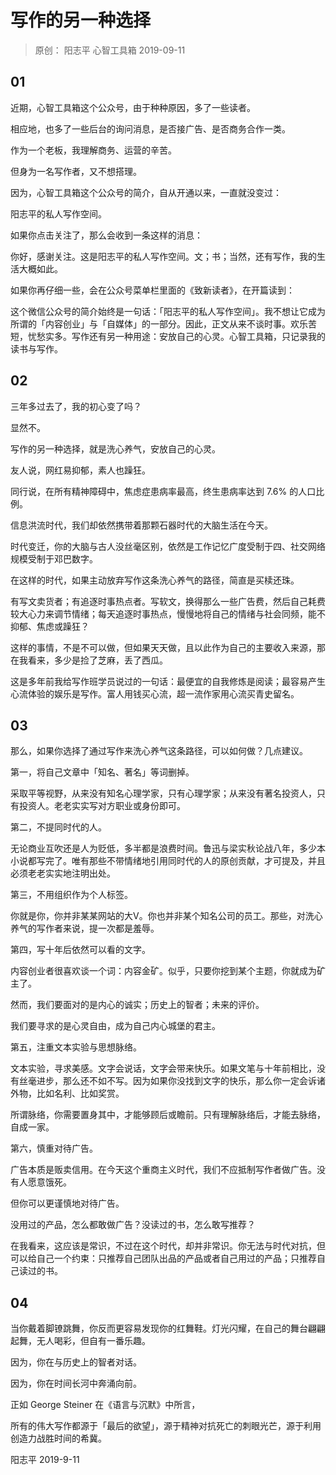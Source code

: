 # 写作的另一种选择
> 原创：
阳志平
心智工具箱
2019-09-11

## 01

近期，心智工具箱这个公众号，由于种种原因，多了一些读者。

相应地，也多了一些后台的询问消息，是否接广告、是否商务合作一类。

作为一个老板，我理解商务、运营的辛苦。

但身为一名写作者，又不想搭理。

因为，心智工具箱这个公众号的简介，自从开通以来，一直就没变过：

阳志平的私人写作空间。

如果你点击关注了，那么会收到一条这样的消息：

你好，感谢关注。这是阳志平的私人写作空间。文；书；当然，还有写作，我的生活大概如此。

如果你再仔细一些，会在公众号菜单栏里面的《致新读者》，在开篇读到：

这个微信公众号的简介始终是一句话：「阳志平的私人写作空间」。我不想让它成为所谓的「内容创业」与「自媒体」的一部分。因此，正文从来不谈时事。欢乐苦短，忧愁实多。写作还有另一种用途：安放自己的心灵。心智工具箱，只记录我的读书与写作。

## 02

三年多过去了，我的初心变了吗？

显然不。

写作的另一种选择，就是洗心养气，安放自己的心灵。

友人说，网红易抑郁，素人也躁狂。

同行说，在所有精神障碍中，焦虑症患病率最高，终生患病率达到 7.6% 的人口比例。

信息洪流时代，我们却依然携带着那颗石器时代的大脑生活在今天。

时代变迁，你的大脑与古人没丝毫区别，依然是工作记忆广度受制于四、社交网络规模受制于邓巴数字。

在这样的时代，如果主动放弃写作这条洗心养气的路径，简直是买椟还珠。

有写文卖货者；有追逐时事热点者。写软文，换得那么一些广告费，然后自己耗费较大心力来调节情绪；每天追逐时事热点，慢慢地将自己的情绪与社会同频，能不抑郁、焦虑或躁狂？

这样的事情，不是不可以做，但如果天天做，且以此作为自己的主要收入来源，那在我看来，多少是捡了芝麻，丢了西瓜。

这是多年前我给写作班学员说过的一句话：最便宜的自我修炼是阅读；最容易产生心流体验的娱乐是写作。富人用钱买心流，超一流作家用心流买青史留名。

## 03

那么，如果你选择了通过写作来洗心养气这条路径，可以如何做？几点建议。

第一，将自己文章中「知名、著名」等词删掉。

采取平等视野，从来没有知名心理学家，只有心理学家；从来没有著名投资人，只有投资人。老老实实写对方职业或身份即可。

第二，不提同时代的人。

无论商业互吹还是人为贬低，多半都是浪费时间。鲁迅与梁实秋论战八年，多少本小说都写完了。唯有那些不带情绪地引用同时代的人的原创贡献，才可提及，并且必须老老实实地注明出处。

第三，不用组织作为个人标签。

你就是你，你并非某某网站的大V。你也并非某个知名公司的员工。那些，对洗心养气的写作者来说，提一次都是羞辱。

第四，写十年后依然可以看的文字。

内容创业者很喜欢谈一个词：内容金矿。似乎，只要你挖到某个主题，你就成为矿主了。

然而，我们要面对的是内心的诚实；历史上的智者；未来的评价。

我们要寻求的是心灵自由，成为自己内心城堡的君主。

第五，注重文本实验与思想脉络。

文本实验，寻求美感。文字会说话，文字会带来快乐。如果文笔与十年前相比，没有丝毫进步，那么还不如不写。因为如果你没找到文字的快乐，那么你一定会诉诸外物，比如名利、比如奖赏。

所谓脉络，你需要置身其中，才能够顾后或瞻前。只有理解脉络后，才能去脉络，自成一家。

第六，慎重对待广告。

广告本质是贩卖信用。在今天这个重商主义时代，我们不应抵制写作者做广告。没有人愿意饿死。

但你可以更谨慎地对待广告。

没用过的产品，怎么都敢做广告？没读过的书，怎么敢写推荐？

在我看来，这应该是常识，不过在这个时代，却并非常识。你无法与时代对抗，但可以给自己一个约束：只推荐自己团队出品的产品或者自己用过的产品；只推荐自己读过的书。

## 04

当你戴着脚镣跳舞，你反而更容易发现你的红舞鞋。灯光闪耀，在自己的舞台翩翩起舞，无人喝彩，但自有一番乐趣。

因为，你在与历史上的智者对话。

因为，你在时间长河中奔涌向前。

正如 George Steiner 在《语言与沉默》中所言，

所有的伟大写作都源于「最后的欲望」，源于精神对抗死亡的刺眼光芒，源于利用创造力战胜时间的希冀。

阳志平
2019-9-11

